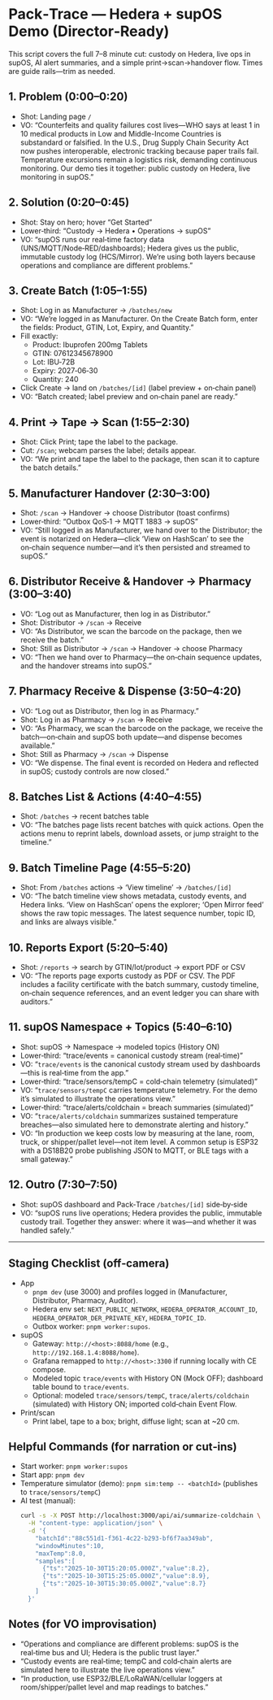 # Pack‑Trace — Hedera + supOS Demo (Director‑Ready)

This script covers the full 7–8 minute cut: custody on Hedera, live ops in supOS, AI alert summaries, and a simple print→scan→handover flow. Times are guide rails—trim as needed.

## 1. Problem (0:00–0:20)
- Shot: Landing page `/`
- VO: “Counterfeits and quality failures cost lives—WHO says at least 1 in 10 medical products in Low and Middle-Income Countries is substandard or falsified. In the U.S., Drug Supply Chain Security Act now pushes interoperable, electronic tracking because paper trails fail. Temperature excursions remain a logistics risk, demanding continuous monitoring. Our demo ties it together: public custody on Hedera, live monitoring in supOS.”

## 2. Solution (0:20–0:45)
- Shot: Stay on hero; hover “Get Started”
- Lower‑third: “Custody → Hedera • Operations → supOS”
- VO: “supOS runs our real‑time factory data (UNS/MQTT/Node‑RED/dashboards); Hedera gives us the public, immutable custody log (HCS/Mirror). We’re using both layers because operations and compliance are different problems.”

## 3. Create Batch (1:05–1:55)
- Shot: Log in as Manufacturer → `/batches/new`
- VO: “We’re logged in as Manufacturer. On the Create Batch form, enter the fields: Product, GTIN, Lot, Expiry, and Quantity.”
- Fill exactly:
  - Product: Ibuprofen 200mg Tablets
  - GTIN: 07612345678900
  - Lot: IBU‑72B
  - Expiry: 2027‑06‑30
  - Quantity: 240
- Click Create → land on `/batches/[id]` (label preview + on‑chain panel)
- VO: “Batch created; label preview and on‑chain panel are ready.”

## 4. Print → Tape → Scan (1:55–2:30)
- Shot: Click Print; tape the label to the package.
- Cut: `/scan`; webcam parses the label; details appear.
- VO: “We print and tape the label to the package, then scan it to capture the batch details.”

## 5. Manufacturer Handover (2:30–3:00)
- Shot: `/scan` → Handover → choose Distributor (toast confirms)
- Lower‑third: “Outbox QoS‑1 → MQTT 1883 → supOS”
- VO: “Still logged in as Manufacturer, we hand over to the Distributor; the event is notarized on Hedera—click ‘View on HashScan’ to see the on‑chain sequence number—and it’s then persisted and streamed to supOS.”

## 6. Distributor Receive & Handover → Pharmacy (3:00–3:40)
- VO: “Log out as Manufacturer, then log in as Distributor.”
- Shot: Distributor → `/scan` → Receive
- VO: “As Distributor, we scan the barcode on the package, then we receive the batch.”
- Shot: Still as Distributor → `/scan` → Handover → choose Pharmacy
- VO: “Then we hand over to Pharmacy—the on‑chain sequence updates, and the handover streams into supOS.”

## 7. Pharmacy Receive & Dispense (3:50–4:20)
- VO: “Log out as Distributor, then log in as Pharmacy.”
- Shot: Log in as Pharmacy → `/scan` → Receive
- VO: “As Pharmacy, we scan the barcode on the package, we receive the batch—on‑chain and supOS both update—and dispense becomes available.”
- Shot: Still as Pharmacy → `/scan` → Dispense
- VO: “We dispense. The final event is recorded on Hedera and reflected in supOS; custody controls are now closed.”

## 8. Batches List & Actions (4:40–4:55)
- Shot: `/batches` → recent batches table
- VO: “The batches page lists recent batches with quick actions. Open the actions menu to reprint labels, download assets, or jump straight to the timeline.”

## 9. Batch Timeline Page (4:55–5:20)
- Shot: From `/batches` actions → ‘View timeline’ → `/batches/[id]`
- VO: “The batch timeline view shows metadata, custody events, and Hedera links. ‘View on HashScan’ opens the explorer; ‘Open Mirror feed’ shows the raw topic messages. The latest sequence number, topic ID, and links are always visible.”

## 10. Reports Export (5:20–5:40)
- Shot: `/reports` → search by GTIN/lot/product → export PDF or CSV
- VO: “The reports page exports custody as PDF or CSV. The PDF includes a facility certificate with the batch summary, custody timeline, on‑chain sequence references, and an event ledger you can share with auditors.”

## 11. supOS Namespace + Topics (5:40–6:10)
- Shot: supOS → Namespace → modeled topics (History ON)
- Lower‑third: “trace/events = canonical custody stream (real‑time)”
- VO: “`trace/events` is the canonical custody stream used by dashboards—this is real‑time from the app.”
- Lower‑third: “trace/sensors/tempC = cold‑chain telemetry (simulated)”
- VO: “`trace/sensors/tempC` carries temperature telemetry. For the demo it’s simulated to illustrate the operations view.”
- Lower‑third: “trace/alerts/coldchain = breach summaries (simulated)”
- VO: “`trace/alerts/coldchain` summarizes sustained temperature breaches—also simulated here to demonstrate alerting and history.”
- VO: “In production we keep costs low by measuring at the lane, room, truck, or shipper/pallet level—not item level. A common setup is ESP32 with a DS18B20 probe publishing JSON to MQTT, or BLE tags with a small gateway.”

## 12. Outro (7:30–7:50)
- Shot: supOS dashboard and Pack‑Trace `/batches/[id]` side‑by‑side
- VO: “supOS runs live operations; Hedera provides the public, immutable custody trail. Together they answer: where it was—and whether it was handled safely.”

---

## Staging Checklist (off‑camera)

- App
  - `pnpm dev` (use 3000) and profiles logged in (Manufacturer, Distributor, Pharmacy, Auditor).
  - Hedera env set: `NEXT_PUBLIC_NETWORK`, `HEDERA_OPERATOR_ACCOUNT_ID`, `HEDERA_OPERATOR_DER_PRIVATE_KEY`, `HEDERA_TOPIC_ID`.
  - Outbox worker: `pnpm worker:supos`.
- supOS
  - Gateway: `http://<host>:8088/home` (e.g., `http://192.168.1.4:8088/home`).
  - Grafana remapped to `http://<host>:3300` if running locally with CE compose.
  - Modeled topic `trace/events` with History ON (Mock OFF); dashboard table bound to `trace/events`.
  - Optional: modeled `trace/sensors/tempC`, `trace/alerts/coldchain` (simulated) with History ON; imported cold‑chain Event Flow.
- Print/scan
  - Print label, tape to a box; bright, diffuse light; scan at ~20 cm.

## Helpful Commands (for narration or cut‑ins)

- Start worker: `pnpm worker:supos`
- Start app: `pnpm dev`
- Temperature simulator (demo): `pnpm sim:temp -- <batchId>` (publishes to `trace/sensors/tempC`)
- AI test (manual):
  ```bash
  curl -s -X POST http://localhost:3000/api/ai/summarize-coldchain \
    -H "content-type: application/json" \
    -d '{
      "batchId":"88c551d1-f361-4c22-b293-bf6f7aa349ab",
      "windowMinutes":10,
      "maxTemp":8.0,
      "samples":[
        {"ts":"2025-10-30T15:20:05.000Z","value":8.2},
        {"ts":"2025-10-30T15:25:05.000Z","value":8.9},
        {"ts":"2025-10-30T15:30:05.000Z","value":8.7}
      ]
    }'
  ```

## Notes (for VO improvisation)
- “Operations and compliance are different problems: supOS is the real‑time bus and UI; Hedera is the public trust layer.”
- “Custody events are real‑time; tempC and cold‑chain alerts are simulated here to illustrate the live operations view.”
- “In production, use ESP32/BLE/LoRaWAN/cellular loggers at room/shipper/pallet level and map readings to batches.”
